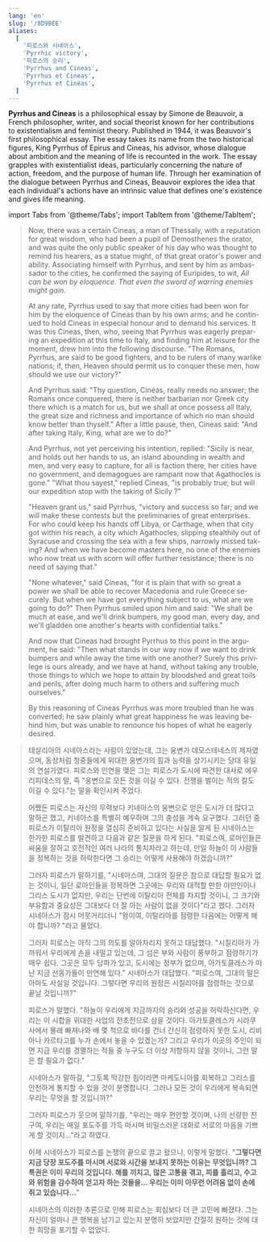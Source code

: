 ```yaml
---
lang: 'en'
slug: '/8D9BEE'
aliases:
  [
    '피로스와 시네아스',
    'Pyrrhic victory',
    '피로스의 승리',
    'Pyrrhus and Cineas',
    'Pyrrhus et Cineas',
    'Pyrrhus et Cinéas',
  ]
---
```


**Pyrrhus and Cineas** is a philosophical essay by Simone de Beauvoir, a French philosopher, writer, and social theorist known for her contributions to existentialism and feminist theory. Published in 1944, it was Beauvoir's first philosophical essay. The essay takes its name from the two historical figures, King Pyrrhus of Epirus and Cineas, his advisor, whose dialogue about ambition and the meaning of life is recounted in the work. The essay grapples with existentialist ideas, particularly concerning the nature of action, freedom, and the purpose of human life. Through her examination of the dialogue between Pyrrhus and Cineas, Beauvoir explores the idea that each individual's actions have an intrinsic value that defines one's existence and gives life meaning.

import Tabs from '@theme/Tabs';
import TabItem from '@theme/TabItem';

<Tabs groupId="lang" queryString>
<TabItem value="en" label="English 🇺🇸" lang="en-US" default>

> Now, there was a certain Cineas, a man of Thessaly, with a reputation for great wisdom, who had been a pupil of Demosthenes the orator, and was quite the only public speaker of his day who was thought to remind his hearers, as a statue might, of that great orator's power and ability. Associating himself with Pyrrhus, and sent by him as ambassador to the cities, he confirmed the saying of Euripides, to wit, _All can be won by eloquence. That even the sword of warring enemies might gain._
>
> At any rate, Pyrrhus used to say that more cities had been won for him by the eloquence of Cineas than by his own arms; and he continued to hold Cineas in especial honour and to demand his services. It was this Cineas, then, who, seeing that Pyrrhus was eagerly preparing an expedition at this time to Italy, and finding him at leisure for the moment, drew him into the following discourse. "The Romans, Pyrrhus, are said to be good fighters, and to be rulers of many warlike nations; if, then, Heaven should permit us to conquer these men, how should we use our victory?"
>
> And Pyrrhus said: "Thy question, Cinéas, really needs no answer; the Romans once conquered, there is neither barbarian nor Greek city there which is a match for us, but we shall at once possess all Italy, the great size and richness and importance of which no man should know better than thyself." After a little pause, then, Cineas said: "And after taking Italy, King, what are we to do?"
>
> And Pyrrhus, not yet perceiving his intention, replied: "Sicily is near, and holds out her hands to us, an island abounding in wealth and men, and very easy to capture, for all is faction there, her cities have no government, and demagogues are rampant now that Agathocles is gone." "What thou sayest," replied Cineas, "is probably true; but will our expedition stop with the taking of Sicily ?"
>
> "Heaven grant us," said Pyrrhus, "victory and success so far; and we will make these contests but the preliminaries of great enterprises. For who could keep his hands off Libya, or Carthage, when that city got within his reach, a city which Agathocles, slipping stealthily out of Syracuse and crossing the sea with a few ships, narrowly missed taking? And when we have become masters here, no one of the enemies who now treat us with scorn will offer further resistance; there is no need of saying that."
>
> "None whatever," said Cineas, "for it is plain that with so great a power we shall be able to recover Macedonia and rule Greece securely. But when we have got everything subject to us, what are we going to do?" Then Pyrrhus smiled upon him and said: "We shall be much at ease, and we'll drink bumpers, my good man, every day, and we'll gladden one another's hearts with confidential talks."
>
> And now that Cineas had brought Pyrrhus to this point in the argument, he said: "Then what stands in our way now if we want to drink bumpers and while away the time with one another? Surely this privilege is ours already, and we have at hand, without taking any trouble, those things to which we hope to attain by bloodshed and great toils and perils, after doing much harm to others and suffering much ourselves."
>
> By this reasoning of Cineas Pyrrhus was more troubled than he was converted; he saw plainly what great happiness he was leaving behind him, but was unable to renounce his hopes of what he eagerly desired.

</TabItem>
<TabItem value="ko" label="한국어 🇰🇷" lang="ko-KR">

> 테살리아의 시네아스라는 사람이 있었는데, 그는 웅변가 데모스테네스의 제자였으며, 동상처럼 청중들에게 위대한 웅변가의 힘과 능력을 상기시키는 당대 유일의 연설가였다. 피로스와 인연을 맺은 그는 피로스가 도시에 파견한 대사로 에우리피데스의 말, 즉 "웅변으로 모든 것을 이길 수 있다. 전쟁을 벌이는 적의 칼도 이길 수 있다."는 말을 확인시켜 주었다.
>
> 어쨌든 피로스는 자신의 무력보다 키네아스의 웅변으로 얻은 도시가 더 많다고 말하곤 했고, 키네아스를 특별히 예우하며 그의 충성을 계속 요구했다. 그러던 중 피로스가 이탈리아 원정을 열심히 준비하고 있다는 사실을 알게 된 시네아스는 한가한 피로스를 발견하고 다음과 같은 질문을 하게 된다. "피로스여, 로마인들은 싸움을 잘하고 호전적인 여러 나라의 통치자라고 하는데, 만일 하늘이 이 사람들을 정복하는 것을 허락한다면 그 승리는 어떻게 사용해야 하겠습니까?"
>
> 그러자 피로스가 말하기를, "시네아스여, 그대의 질문은 참으로 대답할 필요가 없는 것이니, 일단 로마인들을 정복하면 그곳에는 우리와 대적할 만한 야만인이나 그리스 도시가 없지만, 우리는 단번에 이탈리아 전체를 차지할 것이니, 그 크기와 부유함과 중요성은 그대보다 더 잘 아는 사람이 없을 것이다"라고 했다. 그러자 시네아스가 잠시 머뭇거리더니 "왕이여, 이탈리아를 점령한 다음에는 어떻게 해야 합니까? "라고 물었다.
>
> 그러자 피로스는 아직 그의 의도를 알아차리지 못하고 대답했다. "시칠리아가 가까워서 우리에게 손을 내밀고 있는데, 그 섬은 부와 사람이 풍부하고 점령하기가 매우 쉽다. 그곳은 모두 당파가 있고, 도시에는 정부가 없으며, 아가토클레스가 떠난 지금 선동가들이 만연해 있다." 시네아스가 대답했다. "피로스여, 그대의 말은 아마도 사실일 것입니다. 그렇다면 우리의 원정은 시칠리아를 점령하는 것으로 끝날 것입니까?"
>
> 피로스가 말했다. "하늘이 우리에게 지금까지의 승리와 성공을 허락하신다면, 우리는 이 시합을 위대한 사업의 전초전으로 삼을 것이다. 아가토클레스가 시라쿠사에서 몰래 빠져나와 배 몇 척으로 바다를 건너 간신히 점령하지 못한 도시, 리비아나 카르타고를 누가 손에서 놓을 수 있겠는가? 그리고 우리가 이곳의 주인이 되면 지금 우리를 경멸하는 적들 중 누구도 더 이상 저항하지 않을 것이니, 그런 말은 할 필요가 없다."
>
> 시네아스가 말하길, "그토록 막강한 힘이라면 마케도니아를 회복하고 그리스를 안전하게 통치할 수 있을 것이 분명합니다. 그러나 모든 것이 우리에게 복속되면 우리는 무엇을 할 것입니까?"
>
> 그러자 피로스가 웃으며 말하기를, "우리는 매우 편안할 것이며, 나의 선량한 친구여, 우리는 매일 포도주를 가득 마시며 비밀스러운 대화로 서로의 마음을 기쁘게 할 것이지..."라고 하였다.
>
> 이제 시네아스가 피로스를 논쟁의 끝으로 끌고 왔으니, 이렇게 말했다. "**그렇다면 지금 당장 포도주를 마시며 서로와 시간을 보내지 못하는 이유는 무엇입니까? 그 특권은 이미 우리의 것입니다. 해를 끼치고, 많은 고통을 겪고, 피를 흘리고, 수고와 위험을 감수하여 얻고자 하는 것들을... 우리는 이미 아무런 어려움 없이 손에 쥐고 있습니다...**"
>
> 시네아스의 이러한 추론으로 인해 피로스는 회심보다 더 큰 고민에 빠졌다. 그는 자신이 얼마나 큰 행복을 남기고 있는지 분명히 보았지만 간절히 원하는 것에 대한 희망을 포기할 수 없었다.

</TabItem>
</Tabs>
